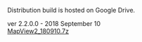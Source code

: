 Distribution build is hosted on Google Drive.

ver 2.2.0.0 - 2018 September 10<br>
[MapView2_180910.7z](https://drive.google.com/file/d/1J13CbdmA12GaVnXM3cjg1bhElGhxZbV_)